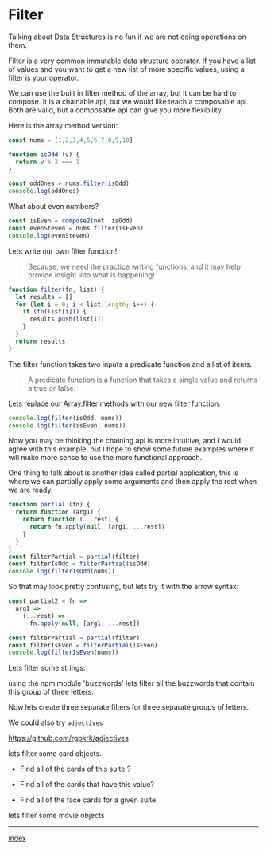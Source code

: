 # Filter

Talking about Data Structures is no fun if we are not doing operations on them.

Filter is a very common immutable data structure operator. If you have a list of values and you want to get a new list of more specific values, using a filter is your operator.

We can use the built in filter method of the array, but it can be hard to compose. It is a chainable api, but we would like teach a composable api. Both are valid, but a composable api can give you more flexibility.

Here is the array method version:

``` js
const nums = [1,2,3,4,5,6,7,8,9,10]

function isOdd (v) {
  return v % 2 === 1
}

const oddOnes = nums.filter(isOdd)
console.log(oddOnes)
```

What about even numbers?

``` js
const isEven = compose2(not, isOdd)
const evenSteven = nums.filter(isEven)
console.log(evenSteven)
```

Lets write our own filter function!

> Because, we need the practice writing functions, and it may help provide insight into what is happening!

``` js
function filter(fn, list) {
  let results = []
  for (let i = 0; i < list.length; i++) {
    if (fn(list[i])) {
      results.push(list[i])
    }
  }
  return results
}
```

The filter function takes two inputs a predicate function and a list of items.

> A predicate function is a function that takes a single value and returns a true or false.

Lets replace our Array.filter methods with our new filter function.

``` js
console.log(filter(isOdd, nums))
console.log(filter(isEven, nums))
```

Now you may be thinking the chaining api is more intuitive, and I would agree with this example, but I hope to show some future examples where it will make more sense to use the more functional approach.

One thing to talk about is another idea called partial application, this is where we can partially apply some arguments and then apply the rest when we are ready.

``` js
function partial (fn) {
  return function (arg1) {
    return function (...rest) {
      return fn.apply(null, [arg1, ...rest])
    }
  }
}
const filterPartial = partial(filter)
const filterIsOdd = filterPartial(isOdd)
console.log(filterIsOdd(nums))
```

So that may look pretty confusing, but lets try it with the arrow syntax:

``` js
const partial2 = fn =>
  arg1 =>
    (...rest) =>
      fn.apply(null, [arg1, ...rest])

const filterPartial = partial(filter)
const filterIsEven = filterPartial(isEven)
console.log(filterIsEven(nums))
```

Lets filter some strings:

using the npm module 'buzzwords' lets filter all the buzzwords that contain this group of three letters.

Now lets create three separate filters for three separate groups of letters.

We could also try `adjectives`

https://github.com/rgbkrk/adjectives

lets filter some card objects.

* Find all of the cards of this suite ?
* Find all of the cards that have this value?

* Find all of the face cards for a given suite.

lets filter some movie objects

---

[index](/)
